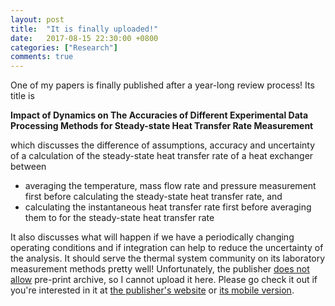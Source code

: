 ```yaml
---
layout: post
title:  "It is finally uploaded!"
date:   2017-08-15 22:30:00 +0800
categories: ["Research"]
comments: true
---
```


One of my papers is finally published after a year-long review process! Its title is

__Impact of Dynamics on The Accuracies of Different Experimental Data Processing Methods for Steady-state Heat Transfer Rate Measurement__

which discusses the difference of assumptions, accuracy and uncertainty of a calculation of the steady-state heat transfer rate of a heat exchanger between

* averaging the temperature, mass flow rate and pressure measurement first before calculating the steady-state heat transfer rate, and
* calculating the instantaneous heat transfer rate first before averaging them to for the steady-state heat transfer rate

It also discusses what will happen if we have a periodically changing operating conditions and if integration can help to reduce the uncertainty of the analysis. It should serve the thermal system community on its laboratory measurement methods pretty well! Unfortunately, the publisher [does not allow](http://www.sherpa.ac.uk/romeo/issn/1948-5085/) pre-print archive, so I cannot upload it here. Please go check it out if you're interested in it at [the publisher's website](http://dx.doi.org/10.1115/1.4037543) or [its mobile version](http://thermalscienceapplication.asmedigitalcollection.asme.org/mobile/article.aspx?aricleid=2648313).
